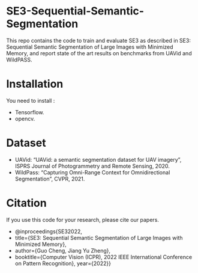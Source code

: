 # SE3-Sequential-Semantic-Segmentation
This repo contains the code to train and evaluate SE3 as described in SE3: Sequential Semantic Segmentation of Large Images with Minimized Memory, and report state of the art results on benchmarks from UAVid and WildPASS.
# Installation
You need to install :
* Tensorflow. 
* opencv.
# Dataset 
* UAVid: “UAVid: a semantic segmentation dataset for UAV imagery”, ISPRS Journal of Photogrammetry and Remote Sensing, 2020. 
* WildPass:  “Capturing Omni-Range Context for Omnidirectional Segmentation”, CVPR, 2021. 

# Citation
If you use this code for your research, please cite our papers.
* @inproceedings{SE32022,
* title={SE3: Sequential Semantic Segmentation of Large Images with Minimized Memory},
* author={Guo Cheng, Jiang Yu Zheng},
* booktitle={Computer Vision (ICPR), 2022 IEEE International Conference on Pattern Recognition}, year={2022}}
